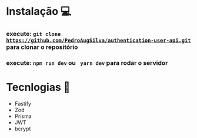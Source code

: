 # Instalação 💻

### execute: <code>git clone https://github.com/PedroAugSilva/authentication-user-api.git</code> para clonar o repositório

### execute:  <code>npm run dev</code> ou <code> yarn dev</code> para rodar o servidor

# Tecnlogias 🚀

- Fastify
- Zod
- Prisma
- JWT
- bcrypt




